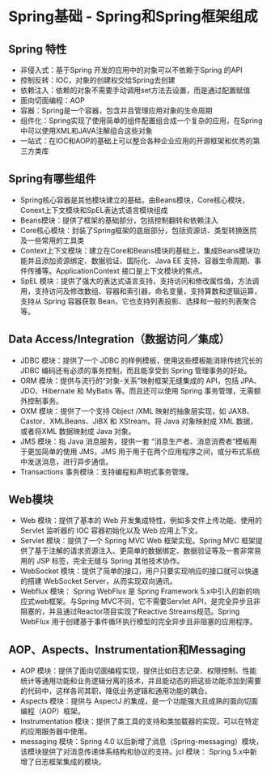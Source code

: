 # Spring基础 - Spring和Spring框架组成


## Spring 特性

* 非侵入式：基于Spring 开发的应用中的对象可以不依赖于Spring 的API
* 控制反转：IOC，对象的创建权交给Spring去创建
* 依赖注入：依赖的对象不需要手动调用set方法去设置，而是通过配置赋值
* 面向切面编程：AOP
* 容器：Spring是一个容器，包含并且管理应用对象的生命周期
* 组件化：Spring实现了使用简单的组件配置组合成一个复杂的应用，在Spring中可以使用XML和JAVA注解组合这些对象
* 一站式：在IOC和AOP的基础上可以整合各种企业应用的开源框架和优秀的第三方类库


## Spring有哪些组件

* Spring核心容器是其他模块建立的基础，由Beans模块，Core核心模块，Conext上下文模块和SpEL表达式语言模块组成
* Beans模块：提供了框架的基础部分，包括控制翻转和依赖注入
* Core核心模块：封装了Spring框架的底层部分，包括资源访、类型转换医院及一些常用的工具类
* Context上下文模块：建立在Core和Beans模块的基础上，集成Beans模块功能并且添加资源绑定、数据验证、国际化、Java EE 支持、容器生命周期、事件传播等。ApplicationContext 接口是上下文模块的焦点。
* SpEL 模块：提供了强大的表达式语言支持，支持访问和修改属性值，方法调用，支持访问及修改数组、容器和索引器，命名变量，支持算数和逻辑运算，支持从 Spring 容器获取 Bean，它也支持列表投影、选择和一般的列表聚合等。


## Data Access/Integration（数据访问／集成）

* JDBC 模块：提供了一个 JDBC 的样例模板，使用这些模板能消除传统冗长的 JDBC 编码还有必须的事务控制，而且能享受到 Spring 管理事务的好处。
* ORM 模块：提供与流行的“对象-关系”映射框架无缝集成的 API，包括 JPA、JDO、Hibernate 和 MyBatis 等。而且还可以使用 Spring 事务管理，无需额外控制事务。
* OXM 模块：提供了一个支持 Object /XML 映射的抽象层实现，如 JAXB、Castor、XMLBeans、JiBX 和 XStream。将 Java 对象映射成 XML 数据，或者将XML 数据映射成 Java 对象。
* JMS 模块：指 Java 消息服务，提供一套 “消息生产者、消息消费者”模板用于更加简单的使用 JMS，JMS 用于用于在两个应用程序之间，或分布式系统中发送消息，进行异步通信。
* Transactions 事务模块：支持编程和声明式事务管理。


## Web模块

* Web 模块：提供了基本的 Web 开发集成特性，例如多文件上传功能、使用的 Servlet 监听器的 IOC 容器初始化以及 Web 应用上下文。
* Servlet 模块：提供了一个 Spring MVC Web 框架实现。Spring MVC 框架提供了基于注解的请求资源注入、更简单的数据绑定、数据验证等及一套非常易用的 JSP 标签，完全无缝与 Spring 其他技术协作。
* WebSocket 模块：提供了简单的接口，用户只要实现响应的接口就可以快速的搭建 WebSocket Server，从而实现双向通讯。
* Webflux 模块： Spring WebFlux 是 Spring Framework 5.x中引入的新的响应式web框架。与Spring MVC不同，它不需要Servlet API，是完全异步且非阻塞的，并且通过Reactor项目实现了Reactive Streams规范。Spring WebFlux 用于创建基于事件循环执行模型的完全异步且非阻塞的应用程序。


## AOP、Aspects、Instrumentation和Messaging

* AOP 模块：提供了面向切面编程实现，提供比如日志记录、权限控制、性能统计等通用功能和业务逻辑分离的技术，并且能动态的把这些功能添加到需要的代码中，这样各司其职，降低业务逻辑和通用功能的耦合。
* Aspects 模块：提供与 AspectJ 的集成，是一个功能强大且成熟的面向切面编程（AOP）框架。
* Instrumentation 模块：提供了类工具的支持和类加载器的实现，可以在特定的应用服务器中使用。
* messaging 模块：Spring 4.0 以后新增了消息（Spring-messaging）模块，该模块提供了对消息传递体系结构和协议的支持。jcl 模块： Spring 5.x中新增了日志框架集成的模块。



